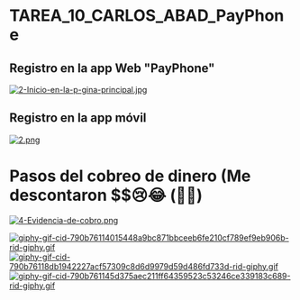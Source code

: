 # TAREA_10_CARLOS_ABAD_PayPhone
Registro en la app Web "PayPhone"
---------
[![2-Inicio-en-la-p-gina-principal.jpg](https://i.postimg.cc/rFSG8ZJq/2-Inicio-en-la-p-gina-principal.jpg)](https://postimg.cc/yk83jPtG)

Registro en la app móvil 
---------
[![2.png](https://i.postimg.cc/4xPzcKqM/2.png)](https://postimg.cc/75CG8LxM)

Pasos del cobreo de dinero (Me descontaron $$😢😂 (👀👀)
=========
[![4-Evidencia-de-cobro.png](https://i.postimg.cc/j2RfCtvK/4-Evidencia-de-cobro.png)](https://postimg.cc/VrHvVy3H)

[![giphy-gif-cid-790b76114015448a9bc871bbceeb6fe210cf789ef9eb906b-rid-giphy.gif](https://i.postimg.cc/tJL8jvpK/giphy-gif-cid-790b76114015448a9bc871bbceeb6fe210cf789ef9eb906b-rid-giphy.gif)](https://postimg.cc/n9G3Kks2)
[![giphy-gif-cid-790b76118db1942227acf57309c8d6d9979d59d486fd733d-rid-giphy.gif](https://i.postimg.cc/7Y9SjG9V/giphy-gif-cid-790b76118db1942227acf57309c8d6d9979d59d486fd733d-rid-giphy.gif)](https://postimg.cc/svBBh2tQ)
[![giphy-gif-cid-790b761145d375aec211ff64359523c53246ce339183c689-rid-giphy.gif](https://i.postimg.cc/8zhg1GFt/giphy-gif-cid-790b761145d375aec211ff64359523c53246ce339183c689-rid-giphy.gif)](https://postimg.cc/QFxybRJT)

